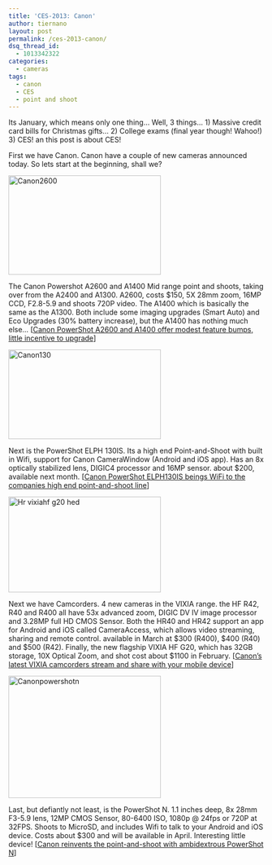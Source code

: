 ```yaml
---
title: 'CES-2013: Canon'
author: tiernano
layout: post
permalink: /ces-2013-canon/
dsq_thread_id:
  - 1013342322
categories:
  - cameras
tags:
  - canon
  - CES
  - point and shoot
---
```

Its January, which means only one thing… Well, 3 things… 1) Massive credit card bills for Christmas gifts… 2) College exams (final year though! Wahoo!) 3) CES! an this post is about CES!

First we have Canon. Canon have a couple of new cameras announced today. So lets start at the beginning, shall we?

<img title="canon2600.jpg" src="http://geekphotographer.com/wp-content/uploads/2013/01/canon26001.jpg" alt="Canon2600" width="300" height="195" border="0" />

The Canon Powershot A2600 and A1400 Mid range point and shoots, taking over from the A2400 and A1300. A2600, costs $150, 5X 28mm zoom, 16MP CCD, F2.8-5.9 and shoots 720P video. The A1400 which is basically the same as the A1300. Both include some imaging upgrades (Smart Auto) and Eco Upgrades (30% battery increase), but the A1400 has nothing much else… [[Canon PowerShot A2600 and A1400 offer modest feature bumps, little incentive to upgrade][1]]

<img title="canon130.jpg" src="http://geekphotographer.com/wp-content/uploads/2013/01/canon130.jpg" alt="Canon130" width="300" height="176" border="0" />

Next is the PowerShot ELPH 130IS. Its a high end Point-and-Shoot with built in Wifi, support for Canon CameraWindow (Android and iOS app). Has an 8x optically stabilized lens, DIGIC4 processor and 16MP sensor. about $200, available next month. [[Canon PowerShot ELPH130IS beings WiFi to the companies high end point-and-shoot line][2]]

<img title="hr-vixiahf-g20-hed.jpg" src="http://geekphotographer.com/wp-content/uploads/2013/01/hr-vixiahf-g20-hed.jpg" alt="Hr vixiahf g20 hed" width="300" height="188" border="0" />

Next we have Camcorders. 4 new cameras in the VIXIA range. the HF R42, R40 and R400 all have 53x advanced zoom, DIGIC DV IV image processor and 3.28MP full HD CMOS Sensor. Both the HR40 and HR42 support an app for Android and iOS called CameraAccess, which allows video streaming, sharing and remote control. available in March at $300 (R400), $400 (R40) and $500 (R42). Finally, the new flagship VIXIA HF G20, which has 32GB storage, 10X Optical Zoom, and shot cost about $1100 in February. [[Canon&#8217;s latest VIXIA camcorders stream and share with your mobile device][3]]

<img title="canonpowershotn.jpg" src="http://geekphotographer.com/wp-content/uploads/2013/01/canonpowershotn1.jpg" alt="Canonpowershotn" width="300" height="240" border="0" />

Last, but defiantly not least, is the PowerShot N. 1.1 inches deep, 8x 28mm F3-5.9 lens, 12MP CMOS Sensor, 80-6400 ISO, 1080p @ 24fps or 720P at 32FPS. Shoots to MicroSD, and includes Wifi to talk to your Android and iOS device. Costs about $300 and will be available in April. Interesting little device! [[Canon reinvents the point-and-shoot with ambidextrous PowerShot N][4]]

 [1]: http://www.engadget.com/2013/01/07/canon-powershot-a2600-a1400/
 [2]: http://www.engadget.com/2013/01/07/canon-powershot-elph-130is-brings-wifi-to-the-companys-high-end/
 [3]: http://www.engadget.com/2013/01/07/canon-vixia-camcorders-ces-2013-hfg20/
 [4]: http://www.engadget.com/2013/01/07/canon-powershot-n/